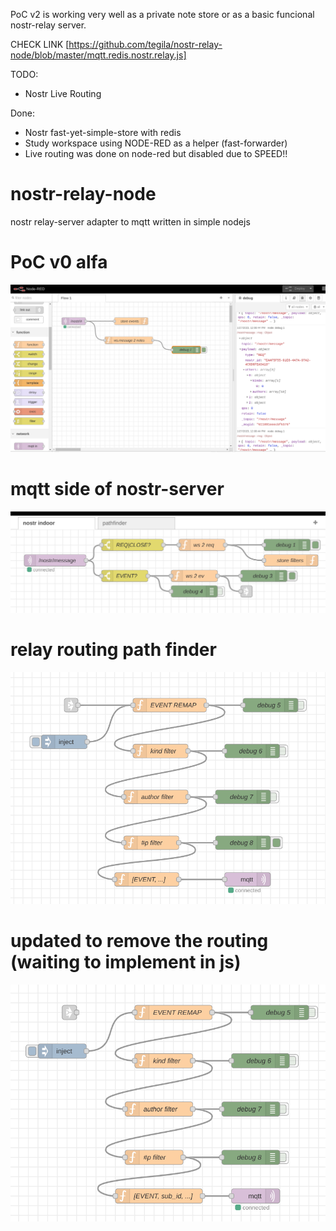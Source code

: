 PoC v2 is working very well as a private note store or as a
basic funcional nostr-relay server.

CHECK LINK
[https://github.com/tegila/nostr-relay-node/blob/master/mqtt.redis.nostr.relay.js]

TODO:
 - Nostr Live Routing

Done:
 - Nostr fast-yet-simple-store with redis
 - Study workspace using NODE-RED as a helper (fast-forwarder)
 - Live routing was done on node-red but disabled due to SPEED!!

# nostr-relay-node
nostr relay-server adapter to mqtt written in simple nodejs

# PoC v0 alfa
![sample working on Node-RED](./image.png)

# mqtt side of nostr-server
![input of mqtt-side of nostr](./demo2.png)

# relay routing path finder
![close view on routing](./demo3.png)

# updated to remove the routing (waiting to implement in js)
![routing removal](./demo4.png)

